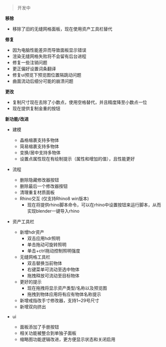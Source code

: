 > 开发中

**移除**
+ 移除了旧的无缝网格面板，现在使用资产工具栏替代


**修复**
+ 因为电脑性能差异而导致面板显示错误
+ 渲染无缝网格失败将不会留有后台进程
+ 修复一些注销问题
+ 更正偏好设置词条翻译
+ 修复ui预览下预览图位置隔跳动问题
+ 曲面流动后细分可能的崩溃问题

**更改**
+ 复制尺寸现在去除了小数点，使用空格替代，并且精度降至小数点一位
+ 现在提供复制金重的按钮

**新功能/改进**

+ 建模
  + 晶格缩裹支持多物体
  + 简易缩裹支持多物体
  + 变换/居中支持多物体
  + 设置点属性现在有绘制提示（属性和增加的值），且性能更好
  
+ 流程
  + 删除隐藏修改器按钮
  + 删除最后一个修改器按钮
  + 清理重复材质面板
  + Rhino交互 (仅支持Rhino8 win版本)
    + 现在将提供rhino脚本命令，可以在rhino中设置按钮来运行脚本，从而实现blender一键导入rhino

+ 资产工具栏
  + 新增hdr资产
    + 双击应用hdr照明
    + 单击拖动可旋转照明
    + 单击+ctrl拖动控制照明强度
  + 无缝网格工具栏
    + 双击替换当前物体
    + 右键菜单可流动至选中物体
    + 拖拽释放可流动至目标物体
  + 更好的提示
    + 现在拖拽将显示资产类型/名称以及预览图
    + 拖拽到物体应用将有应有物体名称提示
  + 新增戒指改手寸修改器，支持1~29号尺寸
  + 新增双向挤出
  
+ ui
  + 面板添加了手册按钮
  + 相关功能被整合到单独子面板
  + 缩略图功能逻辑改进，更方便显示状态和关闭启用



